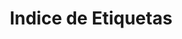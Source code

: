 ---
title: Indice de Etiquetas
layout: tags
permalink: /tags/
show_excerpts: true
entries_layout: list
excerpt: "Etiquetas en Ayuda en la Web"
search: false
image:
  path: /images/portada.webp
  thumbnail: /images/portada.webp
  caption: Fotografía de [freepik](hhttps://www.freepik.es/autor/freepik)
---